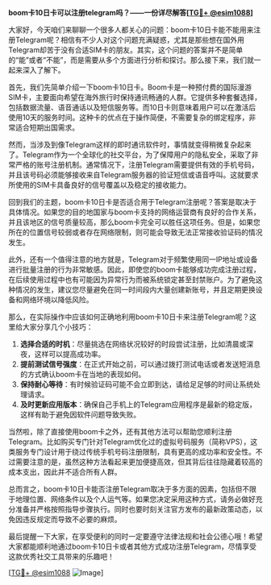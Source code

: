**boom卡10日卡可以注册telegram吗？——一份详尽解答[[TG💪+ @esim1088](https://t.me/s/esim1088)]**

大家好，今天咱们来聊聊一个很多人都关心的问题：boom卡10日卡能不能用来注册Telegram呢？相信有不少人对这个问题充满疑惑，尤其是那些想在国外用Telegram却苦于没有合适SIM卡的朋友。其实，这个问题的答案并不是简单的“能”或者“不能”，而是需要从多个方面进行分析和探讨。那么接下来，我们就一起来深入了解下。

首先，我们先简单介绍一下boom卡10日卡。Boom卡是一种预付费的国际漫游SIM卡，主要面向希望在海外旅行时保持通讯畅通的人群。它提供多种套餐选择，包括数据流量、语音通话以及短信服务等。而10日卡则意味着用户可以在激活后使用10天的服务时间。这种卡的优点在于操作简便，不需要复杂的绑定程序，非常适合短期出国需求。

然而，当涉及到像Telegram这样的即时通讯软件时，事情就变得稍微复杂起来了。Telegram作为一个全球化的社交平台，为了保障用户的隐私安全，采取了非常严格的账号注册机制。通常情况下，注册Telegram需要提供有效的手机号码，并且该号码必须能够接收来自Telegram服务器的验证短信或语音呼叫。这就要求所使用的SIM卡具备良好的信号覆盖以及稳定的接收能力。

回到我们的主题，boom卡10日卡是否适合用于Telegram注册呢？答案是取决于具体情况。如果您的目的地国家与boom卡支持的网络运营商有良好的合作关系，并且该地区的信号质量较高，那么boom卡完全可以胜任这项任务。但是，如果您所在的位置信号较弱或者存在网络限制，则可能会导致无法正常接收验证码的情况发生。

此外，还有一个值得注意的地方就是，Telegram对于频繁使用同一IP地址或设备进行批量注册的行为非常敏感。因此，即使您的boom卡能够成功完成注册过程，在后续使用过程中也有可能因为异常行为而被系统锁定甚至封禁账户。为了避免这种情况的发生，建议您尽量避免在同一时间段内大量创建新账号，并且定期更换设备和网络环境以降低风险。

那么，在实际操作中应该如何正确地利用boom卡10日卡来注册Telegram呢？这里给大家分享几个小技巧：

1. **选择合适的时机**：尽量挑选在网络状况较好的时段尝试注册，比如清晨或深夜，这样可以提高成功率。
2. **提前测试信号强度**：在正式开始之前，可以通过拨打测试电话或者发送短消息的方式确认boom卡在当地的表现如何。
3. **保持耐心等待**：有时候验证码可能不会立即到达，请给足足够的时间让系统处理请求。
4. **及时更新应用版本**：确保自己手机上的Telegram应用程序是最新的稳定版，这样有助于避免因软件问题导致失败。

当然啦，除了直接使用boom卡之外，还有其他方法可以帮助您顺利注册Telegram。比如购买专门针对Telegram优化过的虚拟号码服务（简称VPS），这类服务专门设计用于绕过传统手机号码注册限制，具有更高的成功率和安全性。不过需要注意的是，虽然这种方法看起来更加便捷高效，但其背后往往隐藏着较高的成本支出，因此并不适合所有人群。

总而言之，boom卡10日卡能否注册Telegram取决于多方面的因素，包括但不限于地理位置、网络条件以及个人运气等。如果您决定采用这种方式，请务必做好充分准备并严格按照指导步骤执行。同时也要时刻关注官方发布的最新政策动态，以免因违反规定而导致不必要的麻烦。

最后提醒一下大家，在享受便利的同时一定要遵守法律法规和社会公德心哦！希望大家都能顺利地通过boom卡10日卡或者其他方式成功注册Telegram，尽情享受这款优秀社交工具带来的乐趣吧！

[[TG💪+ @esim1088](https://t.me/s/esim1088) ![Image](https://i.postimg.cc/4NQfJmqS/Snipaste-2025-05-13-00-14-12.png)]
